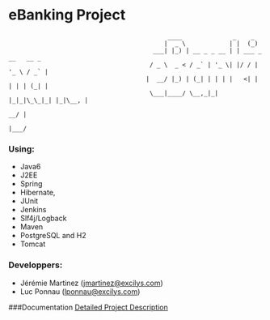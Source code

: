 #                                               eBanking Project

                                                ____              _    _             
                                               |  _ \            | |  (_)            
                                            ___| |_) | __ _ _ __ | | ___ _ __   __ _ 
                                           / _ \  _ < / _` | '_ \| |/ / | '_ \ / _` |
                                          |  __/ |_) | (_| | | | |   <| | | | | (_| |
                                           \___|____/ \__,_|_| |_|_|\_\_|_| |_|\__, |
                                                                                __/ |
                                                                               |___/ 

### Using:  
* Java6
* J2EE
* Spring
* Hibernate,
* JUnit
* Jenkins
* Slf4j/Logback
* Maven
* PostgreSQL and H2
* Tomcat

### Developpers:
* Jérémie Martinez (jmartinez@excilys.com)
* Luc Ponnau (lponnau@excilys.com)

###Documentation
[Detailed Project Description](https://github.com/downloads/lponnau/ExcilysBanking/DescriptionProjet.pdf)